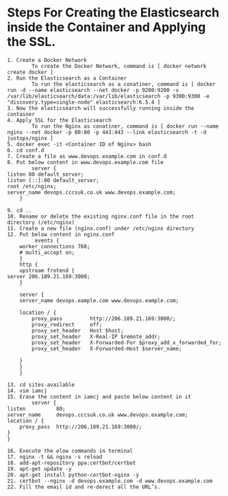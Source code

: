 # Steps For Creating the Elasticsearch inside the Container and Applying the SSL.
    1. Create a Docker Network
			To create the Docker Network, command is [ docker network create docker ]
    2. Run the Elasticsearch as a Container
    		To run the elasticsearch as a conatiner, command is [ docker run -d --name elasticsearch --net docker -p 9200:9200 -v /var/lib/elasticsearch/data:/var/lib/elasticsearch -p 9300:9300 -e "discovery.type=single-node" elasticsearch:6.5.4 ]
    3. Now the elasticsearch will successfully running inside the container
    4. Apply SSL for the Elasticsearch
			To run the Nginx as conatiner, command is [ docker run --name nginx --net docker -p 80:80 -p 443:443 --link elasticsearch -t -d justops/nginx ]
    5. docker exec -it <Container ID of Nginx> bash
    6. cd conf.d
    7. Create a file as www.devops.example.com in conf.d
    8. Put below content in www.devops.example.com file
    		server {
    listen 80 default_server;
    listen [::]:80 default_server;
    root /etc/nginx;
    server_name devops.cccsuk.co.uk www.devops.example.com;
        }
    
    9. cd ..
    10. Rename or delete the existing nginx.conf file in the root directory (/etc/nginx)
    11. Create a new file (nginx.conf) under /etc/nginx directory
    12. Put below content in nginx.conf
    		 events {
        worker_connections 768;
        # multi_accept on;
        }
        http {
        upstream frotend {
    server 206.189.21.169:3000;
        }

        server {
        server_name devops.eample.com www.devops.eample.com;

        location / {
            proxy_pass         http://206.189.21.169:3000/;
            proxy_redirect     off;
            proxy_set_header   Host $host;
            proxy_set_header   X-Real-IP $remote_addr;
            proxy_set_header   X-Forwarded-For $proxy_add_x_forwarded_for;
            proxy_set_header   X-Forwarded-Host $server_name;

        }
        }
        }
     
    13. cd sites-available
    14. vim iamcj
    15. Erase the content in iamcj and paste below content in it
     		server {
    listen          80;
    server_name     devops.cccsuk.co.uk www.devops.example.com;
    location / {
        proxy_pass  http://206.189.21.169:3000/;
    }
    }
    
    16. Execute the elow commands in terminal
    17. nginx -t && nginx -s reload
    18. add-apt-repository ppa:certbot/certbot
    19. apt-get update -y
    20. apt-get install python-certbot-nginx -y
    21. certbot --nginx -d devops.example.com -d www.devops.example.com
    22. Fill the email id and re-derect all the URL’s.

